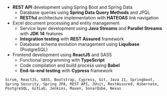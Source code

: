 - **REST API** development using Spring Boot and Spring Data
  - Database queries using **Spring Data Query Methods** and JPQL
  - **RESTful** architecture implementation with **HATEOAS** link navigation
- Excel document processing and entity management
  - Service layer development using **Java Streams** and **Parallel Streams** with **JDK 14** features
  - **Integration testing** with **REST Assured** framework
  - Database schema evolution management using **Liquibase** (PostgreSQL)
- Frontend development using **ReactJS** and SASS
  - Functional programming with **TypeScript**
  - Code compilation and build process using **Babel**
  - **End-to-end testing** with **Cypress** framework

```text
Scrum, ReactJS, SASS, Bootstrap, Cypress, Git, Java 11, Springboot, Spring Security, Spring JPA, REST API, JUnit, RestAssured, Hibernate, PostgreSQL, GitLab, Jenkins, Maven, SonarQube, Nexus
```
